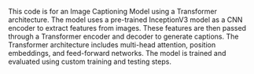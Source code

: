 
This code is for an Image Captioning Model using a Transformer architecture. The model uses a pre-trained InceptionV3 model as a CNN encoder to extract features from images. These features are then passed through a Transformer encoder and decoder to generate captions. The Transformer architecture includes multi-head attention, position embeddings, and feed-forward networks. The model is trained and evaluated using custom training and testing steps.

